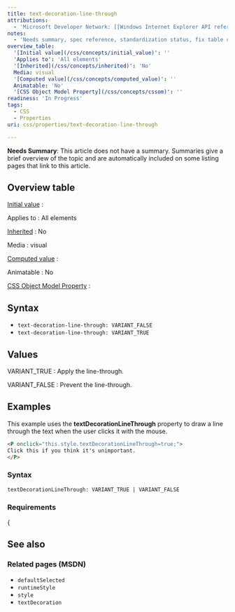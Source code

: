 ```yaml
---
title: text-decoration-line-through
attributions:
  - 'Microsoft Developer Network: [[Windows Internet Explorer API reference](http://msdn.microsoft.com/en-us/library/ie/hh828809%28v=vs.85%29.aspx) Article]'
notes:
  - 'Needs summary, spec reference, standardization status, fix table coding in Notes, fix broken link'
overview_table:
  '[Initial value](/css/concepts/initial_value)': ''
  'Applies to': 'All elements'
  '[Inherited](/css/concepts/inherited)': 'No'
  Media: visual
  '[Computed value](/css/concepts/computed_value)': ''
  Animatable: 'No'
  '[CSS Object Model Property](/css/concepts/cssom)': ''
readiness: 'In Progress'
tags:
  - CSS
  - Properties
uri: css/properties/text-decoration-line-through

---
```

**Needs Summary**: This article does not have a summary. Summaries give a brief overview of the topic and are automatically included on some listing pages that link to this article.

## <span>Overview table</span>

[Initial value](/css/concepts/initial_value)
:

Applies to
:   All elements

[Inherited](/css/concepts/inherited)
:   No

Media
:   visual

[Computed value](/css/concepts/computed_value)
:

Animatable
:   No

[CSS Object Model Property](/css/concepts/cssom)
:

## <span>Syntax</span>

-   `text-decoration-line-through: VARIANT_FALSE`
-   `text-decoration-line-through: VARIANT_TRUE`

## <span>Values</span>

VARIANT\_TRUE
:   Apply the line-through.

VARIANT\_FALSE
:   Prevent the line-through.

## <span>Examples</span>

This example uses the **textDecorationLineThrough** property to draw a line through the text when the user clicks it with the mouse.

``` html
<P onclick="this.style.textDecorationLineThrough=true;">
Click this if you think it's unimportant.
</P>
```

### <span>Syntax</span>

`textDecorationLineThrough: VARIANT_TRUE | VARIANT_FALSE`

### <span>Requirements</span>

{

## <span>See also</span>

### <span>Related pages (MSDN)</span>

-   `defaultSelected`
-   `runtimeStyle`
-   `style`
-   `textDecoration`
